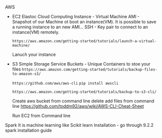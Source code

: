 


AWS

- EC2 Elastoc Cloud Computing
    Instance - Virtual Machine
    AMI - Snapshot of our Machine ot boot an instance(VM). It is possible to save a running instance to an new AMI...
    SSH - Key pair to connect to an instance(VM) remotely.

    `https://aws.amazon.com/getting-started/tutorials/launch-a-virtual-machine/`

    Lanuch your instance
- S3 Simple Storage Service
    Buckets - Unique Containers to stoe your files
    `https://aws.amazon.com/getting-started/tutorials/backup-files-to-amazon-s3/`

    `https://github.com/aws/aws-cli`
    `pip install awscli`

    `https://aws.amazon.com/getting-started/tutorials/backup-to-s3-cli/`

    Create aws bucket from command line
    delete add files from command line
    https://github.com/toddm92/aws/wiki/AWS-CLI-Cheat-Sheet

    Run EC2 from Command line


Spark
    It is machine learning like Scikit learn 
    Installation - go through 9.2.2 spark installation guide
    